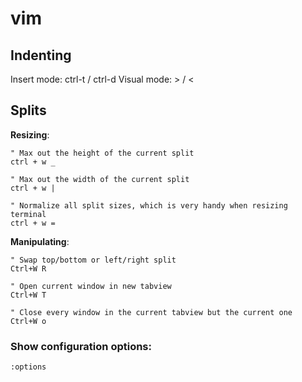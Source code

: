 # vim

## Indenting

Insert mode: ctrl-t / ctrl-d
Visual mode: > / <

## Splits

__Resizing__:
```
" Max out the height of the current split
ctrl + w _

" Max out the width of the current split
ctrl + w |

" Normalize all split sizes, which is very handy when resizing terminal
ctrl + w =
```

__Manipulating__:
```
" Swap top/bottom or left/right split
Ctrl+W R

" Open current window in new tabview
Ctrl+W T

" Close every window in the current tabview but the current one
Ctrl+W o
```

### Show configuration options:

```
:options
```
